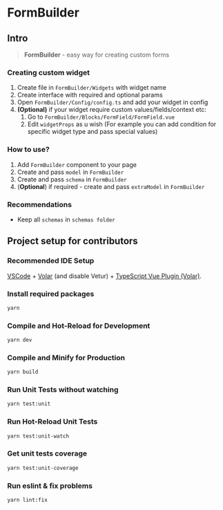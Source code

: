 # FormBuilder

## Intro

> **FormBuilder** - easy way for creating custom forms

### Creating custom widget
1. Create file in `FormBuilder/Widgets` with widget name
2. Create interface with required and optional params
3. Open `FormBuilder/Config/config.ts` and add your widget in config
4. **(Optional)** if your widget require custom values/fields/context etc:
   1. Go to `FormBuilder/Blocks/FormField/FormField.vue`
   2. Edit `widgetProps` as u wish (For example you can add condition for specific widget type and pass special values)

### How to use?
1. Add `FormBuilder` component to your page
2. Create and pass `model` in `FormBuilder` 
3. Create and pass `schema` in `FormBuilder`
4. (**Optional**) if required - create and pass `extraModel` in `FormBuilder`

### Recommendations
- Keep all `schemas` in `schemas folder`

## Project setup for contributors

### Recommended IDE Setup

[VSCode](https://code.visualstudio.com/) + [Volar](https://marketplace.visualstudio.com/items?itemName=Vue.volar) (and disable Vetur) + [TypeScript Vue Plugin (Volar)](https://marketplace.visualstudio.com/items?itemName=Vue.vscode-typescript-vue-plugin).

### Install required packages
```sh
yarn
```

### Compile and Hot-Reload for Development

```sh
yarn dev
```

### Compile and Minify for Production

```sh
yarn build
```

### Run Unit Tests without watching

```sh
yarn test:unit
```

### Run Hot-Reload Unit Tests

```sh
yarn test:unit-watch
```

### Get unit tests coverage

```sh
yarn test:unit-coverage
```

### Run eslint & fix problems

```sh
yarn lint:fix
```